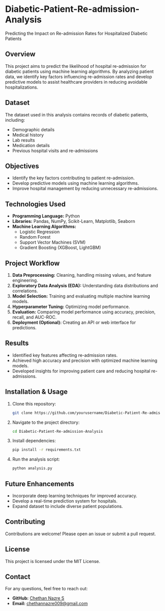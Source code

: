 # Diabetic-Patient-Re-admission-Analysis
Predicting the Impact on Re-admission Rates for Hospitalized Diabetic Patients

## Overview
This project aims to predict the likelihood of hospital re-admission for diabetic patients using machine learning algorithms. By analyzing patient data, we identify key factors influencing re-admission rates and develop predictive models to assist healthcare providers in reducing avoidable hospitalizations.

## Dataset
The dataset used in this analysis contains records of diabetic patients, including:
- Demographic details
- Medical history
- Lab results
- Medication details
- Previous hospital visits and re-admissions

## Objectives
- Identify the key factors contributing to patient re-admission.
- Develop predictive models using machine learning algorithms.
- Improve hospital management by reducing unnecessary re-admissions.

## Technologies Used
- **Programming Language:** Python
- **Libraries:** Pandas, NumPy, Scikit-Learn, Matplotlib, Seaborn
- **Machine Learning Algorithms:**
  - Logistic Regression
  - Random Forest
  - Support Vector Machines (SVM)
  - Gradient Boosting (XGBoost, LightGBM)

## Project Workflow
1. **Data Preprocessing:** Cleaning, handling missing values, and feature engineering.
2. **Exploratory Data Analysis (EDA):** Understanding data distributions and correlations.
3. **Model Selection:** Training and evaluating multiple machine learning models.
4. **Hyperparameter Tuning:** Optimizing model performance.
5. **Evaluation:** Comparing model performance using accuracy, precision, recall, and AUC-ROC.
6. **Deployment (Optional):** Creating an API or web interface for predictions.

## Results
- Identified key features affecting re-admission rates.
- Achieved high accuracy and precision with optimized machine learning models.
- Developed insights for improving patient care and reducing hospital re-admissions.

## Installation & Usage
1. Clone this repository:
   ```sh
   git clone https://github.com/yourusername/Diabetic-Patient-Re-admission-Analysis.git
   ```
2. Navigate to the project directory:
   ```sh
   cd Diabetic-Patient-Re-admission-Analysis
   ```
3. Install dependencies:
   ```sh
   pip install -r requirements.txt
   ```
4. Run the analysis script:
   ```sh
   python analysis.py
   ```

## Future Enhancements
- Incorporate deep learning techniques for improved accuracy.
- Develop a real-time prediction system for hospitals.
- Expand dataset to include diverse patient populations.

## Contributing
Contributions are welcome! Please open an issue or submit a pull request.

## License
This project is licensed under the MIT License.

## Contact
For any questions, feel free to reach out:
- **GitHub:** [Chethan Nazre S](https://github.com/ChethanNazre)
- **Email:** chethannazre009@gmail.com

